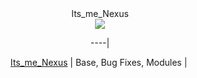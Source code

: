 <div align="center">
Its_me_Nexus

<div align="center">
  <img src=https://i.imgur.com/DvJKaDy.jpeg>


----|

[Its_me_Nexus](https://github.com/nexusNw)  |
Base, Bug Fixes, Modules | 
  
    




